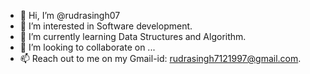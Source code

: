 - 👋 Hi, I’m @rudrasingh07
- 👀 I’m interested in Software development.
- 🌱 I’m currently learning Data Structures and Algorithm.
- 💞️ I’m looking to collaborate on ...
- 📫 Reach out to me on my Gmail-id: rudrasingh7121997@gmail.com.

<!---
rudrasingh07/rudrasingh07 is a ✨ special ✨ repository because its `README.md` (this file) appears on your GitHub profile.
You can click the Preview link to take a look at your changes.
--->
